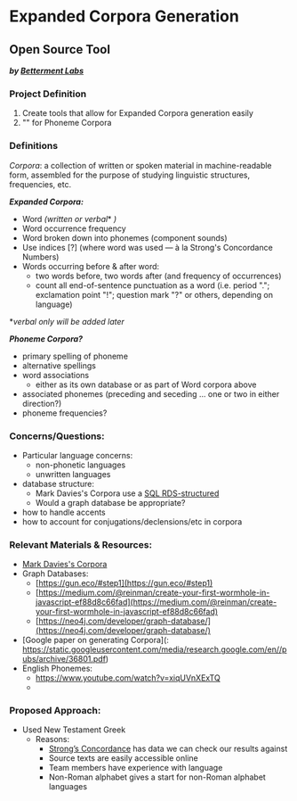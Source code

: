 # Expanded Corpora Generation
## **Open Source Tool**
 ***by [Betterment Labs](http://www.bettermentlabs.com/)***

### Project Definition
1. Create tools that allow for Expanded Corpora generation easily
2. "" for Phoneme Corpora


### Definitions
*Corpora*:  a collection of written or spoken material in machine-readable form, assembled for the purpose of studying linguistic structures, frequencies, etc.

***Expanded Corpora:*** 
 - Word *(written or verbal** *)*
 - Word occurrence frequency
 - Word broken down into phonemes (component sounds)
 - Use indices [?] (where word was used — à la Strong's Concordance Numbers)
 - Words occurring before & after word:
	 - two words before, two words after (and frequency of occurrences)
	 - count all end-of-sentence punctuation as a word (i.e. period "."; exclamation point "!"; question mark "?" or others, depending on language)

**verbal only will be added later*

***Phoneme Corpora?***
- primary spelling of phoneme
- alternative spellings
- word associations
	- either as its own database or as part of Word corpora above
- associated phonemes (preceding and seceding ... one or two in either direction?)
- phoneme frequencies?

### Concerns/Questions:
- Particular language concerns: 
	- non-phonetic languages
	- unwritten languages
- database structure:
	-  Mark Davies's Corpora use a [SQL RDS-structured](https://corpus.byu.edu/faq.asp#x4)
	- Would a graph database be appropriate?
- how to handle accents
- how to account for conjugations/declensions/etc in corpora

### Relevant Materials & Resources:
- [Mark Davies's Corpora](https://corpus.byu.edu/)
- Graph Databases:
	- [https://gun.eco/#step1](https://gun.eco/#step1)
	 - [https://medium.com/@reinman/create-your-first-wormhole-in-javascript-ef88d8c66fad](https://medium.com/@reinman/create-your-first-wormhole-in-javascript-ef88d8c66fad)
	- [https://neo4j.com/developer/graph-database/](https://neo4j.com/developer/graph-database/)
- [Google paper on generating Corpora](: https://static.googleusercontent.com/media/research.google.com/en//pubs/archive/36801.pdf)
- English Phonemes:
	- https://www.youtube.com/watch?v=xiqUVnXExTQ
	- 


### Proposed Approach:
- Used New Testament Greek
	- Reasons:
		- [Strong’s Concordance](https://en.wikipedia.org/wiki/Strong%27s_Concordance) has data we can check our results against
		- Source texts are easily accessible online
		- Team members have experience with language
		- Non-Roman alphabet gives a start for non-Roman alphabet languages
<!--stackedit_data:
eyJoaXN0b3J5IjpbLTE0MjUzNTU2MDMsMzc5NzY1MTM5LC03ND
c1MzA2MDksODk1MDYzNDM2LDEyMDQxMDYxNzAsMTE0MTU1Mzgs
MTc0MDU4OTg4N119
-->